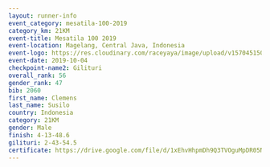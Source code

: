 ```yaml
---
layout: runner-info 
event_category: mesatila-100-2019 
category_km: 21KM 
event-title: Mesatila 100 2019 
event-location: Magelang, Central Java, Indonesia 
event-logo: https://res.cloudinary.com/raceyaya/image/upload/v1570451507/logo/mesastila100_jin7bl.jpg 
event-date: 2019-10-04 
checkpoint-name2: Gilituri 
overall_rank: 56
gender_rank: 47
bib: 2060
first_name: Clemens
last_name: Susilo
country: Indonesia
category: 21KM
gender: Male
finish: 4-13-48.6
gilituri: 2-43-54.5
certificate: https://drive.google.com/file/d/1xEhvHhpmDh9Q3TVOguMpDR05NIPh8y6V/view?usp=sharing
---
```

